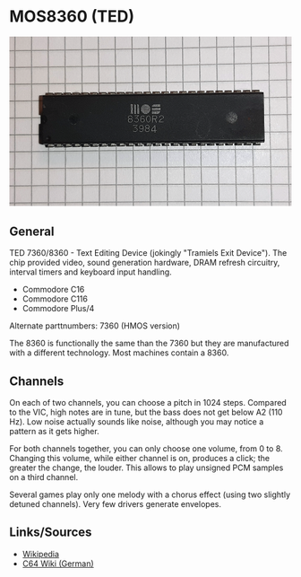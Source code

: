 # MOS8360 (TED)

<img src="MOS8360.png" width="600">

## General
TED 7360/8360 - Text Editing Device (jokingly "Tramiels Exit Device"). The chip provided video, sound generation hardware, DRAM refresh circuitry, interval timers and keyboard input handling.

- Commodore C16
- Commodore C116
- Commodore Plus/4

Alternate parttnumbers: 7360 (HMOS version)

The 8360 is functionally the same than the 7360 but they are manufactured with a different technology. Most machines contain a 8360.

## Channels
On each of two channels, you can choose a pitch in 1024 steps. Compared to the VIC, high notes are in tune, but the bass does not get below A2 (110 Hz). Low noise actually sounds like noise, although you may notice a pattern as it gets higher.

For both channels together, you can only choose one volume, from 0 to 8. Changing this volume, while either channel is on, produces a click; the greater the change, the louder. This allows to play unsigned PCM samples on a third channel.

Several games play only one melody with a chorus effect (using two slightly detuned channels). Very few drivers generate envelopes.

## Links/Sources
- [Wikipedia](https://en.wikipedia.org/wiki/MOS_Technology_TED)
- [C64 Wiki (German)](https://www.c64-wiki.de/wiki/TED)
